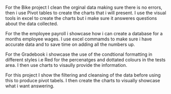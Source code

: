 For the Bike project I clean the orginal data making sure there is no errors, then i use Pivot tables to create the charts that i will present. 
I use the visual tools in excel to create the charts but i make sure it answeres questions about the data collected. 

For the the employee payroll i showcase how i can create a database for a months employee wages. I use excel commamds to make sure i have accurate data and to 
save time on adding all the numbers up.

For the Gradebook i showcase the use of the condtional formatting in different styles i.e Red for the percenatges and dottated colours in the tests area. 
I then use charts to visaully provide the information. 

For this project I show the filtering and cleansing of the data before using this to produce pivot tabels. I then create the charts to visually showcase what i want answering.


